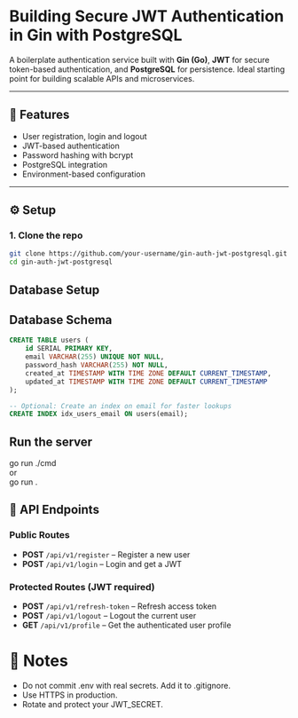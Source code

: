 # Building Secure JWT Authentication in Gin with PostgreSQL

A boilerplate authentication service built with **Gin (Go)**, **JWT** for secure
token-based authentication, and **PostgreSQL** for persistence. Ideal starting
point for building scalable APIs and microservices.

---

## 📖 Features

- User registration, login and logout
- JWT-based authentication
- Password hashing with bcrypt
- PostgreSQL integration
- Environment-based configuration

---

## ⚙️ Setup

### 1. Clone the repo

```bash
git clone https://github.com/your-username/gin-auth-jwt-postgresql.git
cd gin-auth-jwt-postgresql
```

## Database Setup

## Database Schema

```sql
CREATE TABLE users (
    id SERIAL PRIMARY KEY,
    email VARCHAR(255) UNIQUE NOT NULL,
    password_hash VARCHAR(255) NOT NULL,
    created_at TIMESTAMP WITH TIME ZONE DEFAULT CURRENT_TIMESTAMP,
    updated_at TIMESTAMP WITH TIME ZONE DEFAULT CURRENT_TIMESTAMP
);

-- Optional: Create an index on email for faster lookups
CREATE INDEX idx_users_email ON users(email);
```

## Run the server

go run ./cmd\
or\
go run .

## 🔑 API Endpoints

### Public Routes

- **POST** `/api/v1/register` – Register a new user
- **POST** `/api/v1/login` – Login and get a JWT

### Protected Routes (JWT required)

- **POST** `/api/v1/refresh-token` – Refresh access token
- **POST** `/api/v1/logout` – Logout the current user
- **GET** `/api/v1/profile` – Get the authenticated user profile

# 📌 Notes

- Do not commit .env with real secrets. Add it to .gitignore.
- Use HTTPS in production.
- Rotate and protect your JWT_SECRET.
